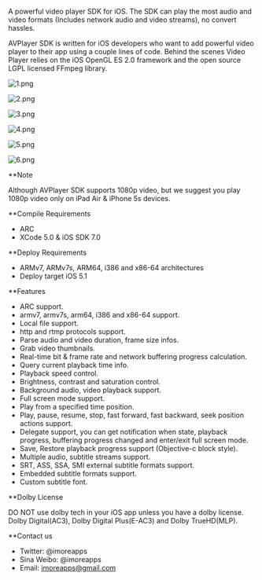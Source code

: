 A powerful video player SDK for iOS. The SDK can play the most audio and video formats (Includes network audio and video streams), no convert hassles.

AVPlayer SDK is written for iOS developers who want to add powerful video player to their app using a couple lines of code. Behind the scenes Video Player relies on the iOS OpenGL ES 2.0 framework and the open source LGPL licensed FFmpeg library.

![1.png](https://github.com/iMoreApps/AVPlayer-for-iOS-Demo/blob/master/demo-images/1.png)

![2.png](https://github.com/iMoreApps/AVPlayer-for-iOS-Demo/blob/master/demo-images/2.png)

![3.png](https://github.com/iMoreApps/AVPlayer-for-iOS-Demo/blob/master/demo-images/3.png)

![4.png](https://github.com/iMoreApps/AVPlayer-for-iOS-Demo/blob/master/demo-images/4.png)

![5.png](https://github.com/iMoreApps/AVPlayer-for-iOS-Demo/blob/master/demo-images/5.png)

![6.png](https://github.com/iMoreApps/AVPlayer-for-iOS-Demo/blob/master/demo-images/6.png)

**Note

Although AVPlayer SDK supports 1080p video, but we suggest you play 1080p video only on iPad Air & iPhone 5s devices.

**Compile Requirements

 - ARC
 - XCode 5.0 & iOS SDK 7.0

**Deploy Requirements

 - ARMv7, ARMv7s, ARM64, i386 and x86-64 architectures
 - Deploy target iOS 5.1

**Features

 - ARC support.
 - armv7, armv7s, arm64, i386 and x86-64 support.
 - Local file support.
 - http and rtmp protocols support.
 - Parse audio and video duration, frame size infos.
 - Grab video thumbnails.
 - Real-time bit & frame rate and network buffering progress calculation.
 - Query current playback time info.
 - Playback speed control.
 - Brightness, contrast and saturation control.
 - Background audio, video playback support.
 - Full screen mode support.
 - Play from a specified time position.
 - Play, pause, resume, stop, fast forward, fast backward, seek position actions support.
 - Delegate support, you can get notification when state, playback progress, buffering progress changed and enter/exit full screen mode.
 - Save, Restore playback progress support (Objective-c block style).
 - Multiple audio, subtitle streams support.
 - SRT, ASS, SSA, SMI external subtitle formats support.
 - Embedded subtitle formats support.
 - Custom subtitle font.

**Dolby License

DO NOT use dolby tech in your iOS app unless you have a dolby license.
Dolby Digital(AC3), Dolby Digital Plus(E-AC3) and Dolby TrueHD(MLP).

**Contact us

 - Twitter: @imoreapps
 - Sina Weibo: @imoreapps
 - Email: imoreapps@gmail.com
